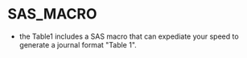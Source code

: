 # SAS_MACRO
* the Table1 includes a SAS macro that can expediate your speed to generate a journal format "Table 1".

